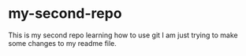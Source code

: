 # my-second-repo
This is my second repo learning how to use git
I am just trying to make some changes to my readme file.